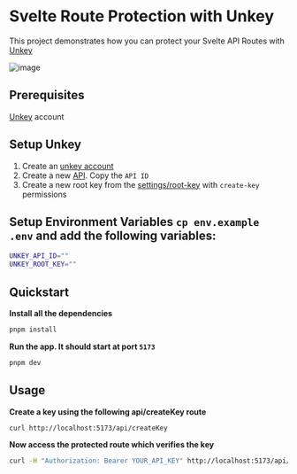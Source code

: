# Svelte Route Protection with Unkey

This project demonstrates how you can protect your Svelte API Routes with [Unkey](https://app.unkey.com/)

![image](https://github.com/user-attachments/assets/87b99876-b066-4c23-993e-c4787c356e9b)


## Prerequisites

[Unkey](https://app.unkey.com/) account


## Setup Unkey

1. Create an [unkey account](http://app.unkey.com/)
2. Create a new [API](https://app.unkey.com/apis). Copy the `API ID`
3. Create a new root key from the [settings/root-key](https://app.unkey.com/settings/root-keys/) with `create-key` permissions

## Setup Environment Variables `cp env.example .env` and add the following variables:

```bash
UNKEY_API_ID=""
UNKEY_ROOT_KEY=""
```

## Quickstart

**Install all the dependencies**

```bash
pnpm install
```

**Run the app. It should start at port `5173`**

```bash
pnpm dev
```

## Usage

**Create a key using the following api/createKey route**

```bash
curl http://localhost:5173/api/createKey
```

**Now access the protected route which verifies the key**

```bash
curl -H "Authorization: Bearer YOUR_API_KEY" http://localhost:5173/api/protected
```